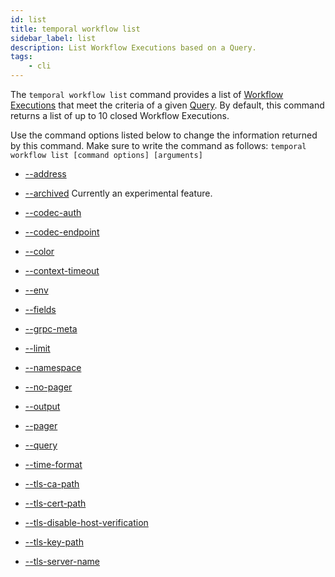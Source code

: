 ```yaml
---
id: list
title: temporal workflow list
sidebar_label: list
description: List Workflow Executions based on a Query.
tags:
	- cli
---
```


The `temporal workflow list` command provides a list of [Workflow Executions](/concepts/what-is-a-workflow-execution) that meet the criteria of a given [Query](/concepts/what-is-a-query).
By default, this command returns a list of up to 10 closed Workflow Executions.

Use the command options listed below to change the information returned by this command.
Make sure to write the command as follows:
`temporal workflow list [command options] [arguments]`

- [--address](/cmd-options/address)

- [--archived](/cmd-options/archived)
  Currently an experimental feature.

- [--codec-auth](/cmd-options/codec-auth)

- [--codec-endpoint](/cmd-options/codec-endpoint)

- [--color](/cmd-options/color)

- [--context-timeout](/cmd-options/context-timeout)

- [--env](/cmd-options/env)

- [--fields](/cmd-options/fields)

- [--grpc-meta](/cmd-options/grpc-meta)

- [--limit](/cmd-options/limit)

- [--namespace](/cmd-options/namespace)

- [--no-pager](/cmd-options/no-pager)

- [--output](/cmd-options/output)

- [--pager](/cmd-options/pager)

- [--query](/cmd-options/query)

- [--time-format](/cmd-options/time-format)

- [--tls-ca-path](/cmd-options/tls-ca-path)

- [--tls-cert-path](/cmd-options/tls-cert-path)

- [--tls-disable-host-verification](/cmd-options/tls-disable-host-verification)

- [--tls-key-path](/cmd-options/tls-key-path)

- [--tls-server-name](/cmd-options/tls-server-name)
